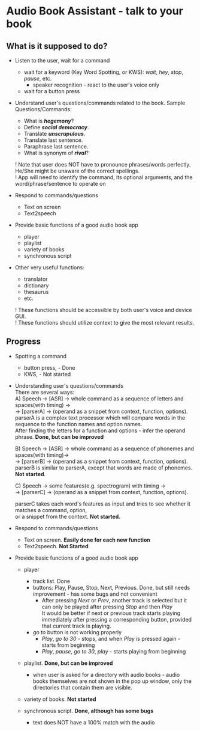 # Audio Book Assistant - talk to your book

## What is it supposed to do?
- Listen to the user, wait for a command
    - wait for a keyword (Key Word Spotting, or KWS): *wait*, *hey*, *stop*, *pause*, etc.
        - speaker recognition - react to the user's voice only
    - wait for a button press
- Understand user's questions/commands related to the book. Sample Questions/Commands:
    - What is ***hegemony***?
    - Define ***social democracy***.
    - Translate ***unscrupulous***.
    - Translate last sentence.
    - Paraphrase last sentence.
    - What is synonym of ***rival***?  
    
    ! Note that user does NOT have to pronounce phrases/words perfectly. He/She might be unaware of the correct spellings.  
    ! App will need to identify the command, its optional arguments, and the word/phrase/sentence to operate on
    
- Respond to commands/questions
    - Text on screen
    - Text2speech

- Provide basic functions of a good audio book app
    - player
    - playlist
    - variety of books
    - synchronous script
    
- Other very useful functions:
    - translator
    - dictionary
    - thesaurus
    - etc.  
    
    ! These functions should be accessible by both user's voice and device GUI.  
    ! These functions should utilize context to give the most relevant results.  



## Progress

- Spotting a command
    - button press, - Done
    - KWS, - Not started

- Understanding user's questions/commands  
    There are several ways:  
    A) Speech -> [ASR] -> whole command as a sequence of letters and spaces(with timing) ->  
    -> [parserA] -> (operand as a snippet from context, function, options).  
    parserA is a complex text processor which will compare words in the sequence to the function names and option names.  
    After finding the letters for a function and options - infer the operand phrase.
    **Done, but can be improved**
    
    B) Speech -> [ASR] -> whole command as a sequence of phonemes and spaces(with timing)->  
    -> [parserB] -> (operand as a snippet from context, function, options).  
    parserB is similar to parserA, except that words are made of phonemes.  
    **Not started**.  
    
    C) Speech -> some features(e.g. spectrogram) with timing ->  
    -> [parserC] -> (operand as a snippet from context, function, options).  
    
    parserC takes each word's features as input and tries to see whether it matches a command, option,  
    or a snippet from the context.
    **Not started.**  
    
- Respond to commands/questions
    - Text on screen. **Easily done for each new function**
    - Text2speech.  **Not Started**
    
- Provide basic functions of a good audio book app
    - player
        - track list. Done
        - buttons: Play, Pause, Stop, Next, Previous. Done, but still needs improvement - has some bugs and not convenient
            - After pressing *Next* or *Prev*, another track is selected but it can only be played after pressing *Stop* and then *Play*  
            It would be better if next or previous track starts playing immediately after pressing a corresponding button, provided that current track is playing.  
        - *go to* button is not working properly
            - *Play*, *go to 30* - stops, and when *Play* is pressed again - starts from beginning
            - *Play*, *pause*, *go to 30*, *play* - starts playing from beginning
            
    - playlist. **Done, but can be improved**
        - when user is asked for a directory with audio books - audio books themselves are not shown in the pop up window,
        only the directories that contain them are visible.
    - variety of books. **Not started**
    - synchronous script. **Done, although has some bugs**
        - text does NOT have a 100% match with the audio
    
